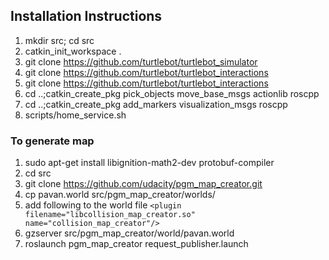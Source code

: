## Installation Instructions

1. mkdir src; cd src
2. catkin_init_workspace .
3. git clone https://github.com/turtlebot/turtlebot_simulator
4. git clone https://github.com/turtlebot/turtlebot_interactions
5. git clone https://github.com/turtlebot/turtlebot_interactions
6. cd ..;catkin_create_pkg pick_objects move_base_msgs actionlib roscpp
7. cd ..;catkin_create_pkg add_markers visualization_msgs roscpp
8. scripts/home_service.sh

### To generate map

1. sudo apt-get install libignition-math2-dev protobuf-compiler
2. cd src
3. git clone https://github.com/udacity/pgm_map_creator.git
4. cp pavan.world src/pgm_map_creator/worlds/
5. add following to the world file 
  `<plugin filename="libcollision_map_creator.so" name="collision_map_creator"/>`
6. gzserver src/pgm_map_creator/world/pavan.world
7. roslaunch pgm_map_creator request_publisher.launch